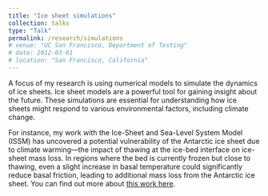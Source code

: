 ```yaml
---
title: "Ice sheet simulations"
collection: talks
type: "Talk"
permalink: /research/simulations
# venue: "UC San Francisco, Department of Testing"
# date: 2012-03-01
# location: "San Francisco, California"
---
```


A focus of my research is using numerical models to simulate the dynamics of ice sheets. 
Ice sheet models are a powerful tool for gaining insight about the future. These simulations are essential for understanding how ice sheets might respond to various environmental factors, including climate change.

For instance, my work with the Ice-Sheet and Sea-Level System Model (ISSM) has uncovered a potential vulnerability of the Antarctic ice sheet due to climate warming—the impact of thawing at the ice-bed interface on ice-sheet mass loss. In regions where the bed is currently frozen but close to thawing, even a slight increase in basal temperature could significantly reduce basal friction, leading to additional mass loss from the Antarctic ice sheet. You can find out more about [this work here](http://elizadawson.github.io/publications).


